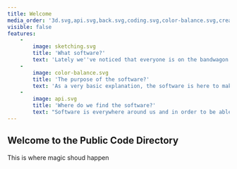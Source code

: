 ```yaml
---
title: Welcome
media_order: '3d.svg,api.svg,back.svg,coding.svg,color-balance.svg,creative-process.svg,sketching.svg'
visible: false
features:
    -
        image: sketching.svg
        title: 'What software?'
        text: 'Lately we''ve noticed that everyone is on the bandwagon of the OSS but because there are thousands of individual developers and companies out there that try to help communities we''ve decided to create this project the <strong>Public Code Directory</strong>'
    -
        image: color-balance.svg
        title: 'The purpose of the software?'
        text: 'As a very basic explanation, the software is here to make our lifes easier and free us from tideous work using pen and paper documentation and never finding what we''re looking for.'
    -
        image: api.svg
        title: 'Where do we find the software?'
        text: "Software is everywhere around us and in order to be able to make it enter the public mind and to be used as such in the public domain we're finding the software for you.\r\nAll the software is their creators responsibility and as such we only gather the information automatically and display it for your better use."
---
```


## Welcome to the Public Code Directory

This is where magic shoud happen
